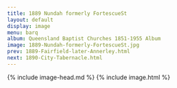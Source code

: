 ```yaml
---
title: 1889 Nundah formerly FortescueSt
layout: default
display: image
menu: barq
album: Queensland Baptist Churches 1851-1955 Album
image: 1889-Nundah-formerly-FortescueSt.jpg
prev: 1889-Fairfield-later-Annerley.html
next: 1890-City-Tabernacle.html
---
```

{% include image-head.md %}
{% include image.html %}